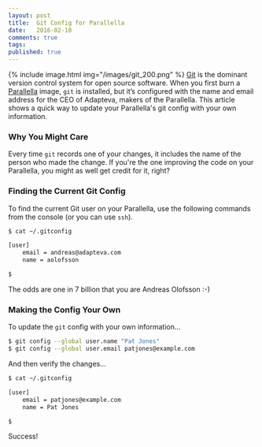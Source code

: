 ```yaml
---
layout: post
title:  Git Config for Parallella
date:   2016-02-10
comments: true
tags: 
published: true
---
```

 
{% include image.html img="/images/git_200.png" %} 
[Git](http://git-scm.org) is the dominant version control system for open source software. When you first burn a [Parallella](/blog/2014/07/07/parallella-quick-start-guide-with-gotchas/) image, `git` is installed, but it’s configured with the name and email address for the CEO of Adapteva, makers of the Parallella. This article shows a quick way to update your Parallella's git config with your own information.

<!--more-->

### Why You Might Care

Every time `git` records one of your changes, it includes the name of the person who made the change. If you're the one improving the code on your Parallella, you might as well get credit for it, right?

### Finding the Current Git Config

To find the current Git user on your Parallella, use the following commands from the console (or you can use `ssh`).

``` bash
$ cat ~/.gitconfig

[user]
    email = andreas@adapteva.com
    name = aolofsson

$ 

```

The odds are one in 7 billion that you are Andreas Olofsson :-)

### Making the Config Your Own

To update the `git` config with your own information...

``` bash
$ git config --global user.name "Pat Jones"
$ git config --global user.email patjones@example.com

```

And then verify the changes...

``` bash
$ cat ~/.gitconfig

[user]
    email = patjones@example.com
    name = Pat Jones

$ 

```

Success! 

